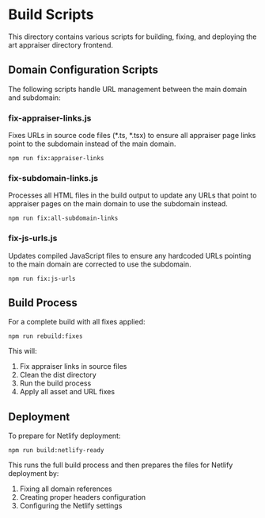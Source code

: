 # Build Scripts

This directory contains various scripts for building, fixing, and deploying the art appraiser directory frontend.

## Domain Configuration Scripts

The following scripts handle URL management between the main domain and subdomain:

### fix-appraiser-links.js

Fixes URLs in source code files (*.ts, *.tsx) to ensure all appraiser page links point to the subdomain instead of the main domain.

```
npm run fix:appraiser-links
```

### fix-subdomain-links.js

Processes all HTML files in the build output to update any URLs that point to appraiser pages on the main domain to use the subdomain instead.

```
npm run fix:all-subdomain-links
```

### fix-js-urls.js

Updates compiled JavaScript files to ensure any hardcoded URLs pointing to the main domain are corrected to use the subdomain.

```
npm run fix:js-urls
```

## Build Process

For a complete build with all fixes applied:

```
npm run rebuild:fixes
```

This will:
1. Fix appraiser links in source files
2. Clean the dist directory
3. Run the build process
4. Apply all asset and URL fixes

## Deployment

To prepare for Netlify deployment:

```
npm run build:netlify-ready
```

This runs the full build process and then prepares the files for Netlify deployment by:
1. Fixing all domain references
2. Creating proper headers configuration
3. Configuring the Netlify settings